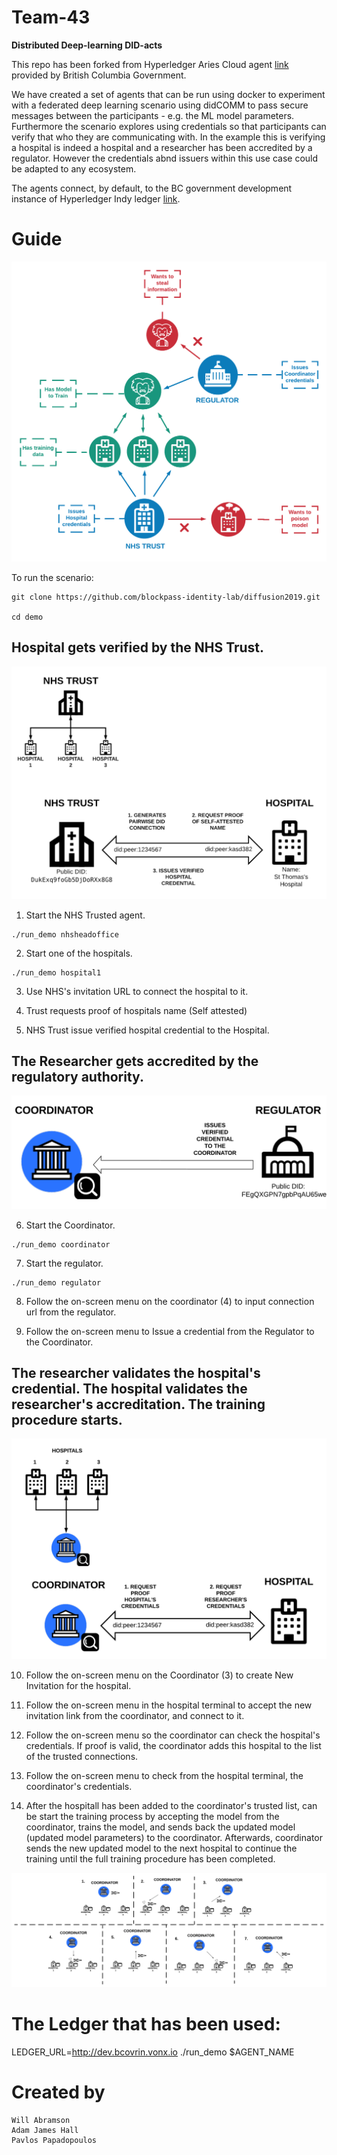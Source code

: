 # Team-43
__Distributed Deep-learning DID-acts__

This repo has been forked from Hyperledger Aries Cloud agent [link](https://github.com/hyperledger/aries-cloudagent-python) provided by British Columbia Government.

We have created a set of agents that can be run using docker to experiment with a federated deep learning scenario using didCOMM to pass secure messages between the participants - e.g. the ML model parameters. Furthermore the scenario explores using credentials so that participants can verify that who they are communicating with. In the example this is verifying a hospital is indeed a hospital and a researcher has been accredited by a regulator. However the credentials abnd issuers within this use case could be adapted to any ecosystem.

The agents connect, by default, to the BC government development instance of Hyperledger Indy ledger [link](http://dev.bcovrin.vonx.io).



# Guide

![Full Aries Scenario](./figures/initialidea.png)

To run the scenario:

```
git clone https://github.com/blockpass-identity-lab/diffusion2019.git

cd demo
```

## Hospital gets verified by the NHS Trust.

![Trust Issues to Hospital](./figures/Trust_to_Hospital.png)

1) Start the NHS Trusted agent.
```
./run_demo nhsheadoffice
```
2) Start one of the hospitals.
```
./run_demo hospital1
```
3) Use NHS's invitation URL to connect the hospital to it.

4) Trust requests proof of hospitals name (Self attested)

5) NHS Trust issue verified hospital credential to the Hospital.

## The Researcher gets accredited by the regulatory authority.

![Researcher accreditation](./figures/regulator_to_coordinator.png)

6) Start the Coordinator.
```
./run_demo coordinator
```

7) Start the regulator.

```
./run_demo regulator
```

8) Follow the on-screen menu on the coordinator (4) to input connection url from the regulator.

9) Follow the on-screen menu to Issue a credential from the Regulator to the Coordinator.


## The researcher validates the hospital's credential. The hospital validates the researcher's accreditation. The training procedure starts.

![Researcher and hospital verify respective credentials](./figures/coordinator_and_hospital.png)

10) Follow the on-screen menu on the Coordinator (3) to create New Invitation for the hospital.

11) Follow the on-screen menu in the hospital terminal to accept the new invitation link from the coordinator, and connect to it.

12) Follow the on-screen menu so the coordinator can check the hospital's credentials. If proof is valid, the coordinator adds this hospital to the list of the trusted connections.

13) Follow the on-screen menu to check from the hospital terminal, the coordinator's credentials.

14) After the hospitall has been added to the coordinator's trusted list, can be start the training process by accepting the model from the coordinator, trains the model, and sends back the updated model (updated model parameters) to the coordinator. Afterwards, coordinator sends the new updated model to the next hospital to continue the training until the full training procedure has been completed.

![Researcher coordinates federated learning](./figures/federated_learning.png)

# The Ledger that has been used:

LEDGER_URL=http://dev.bcovrin.vonx.io ./run_demo $AGENT_NAME

# Created by

    Will Abramson
    Adam James Hall
    Pavlos Papadopoulos
